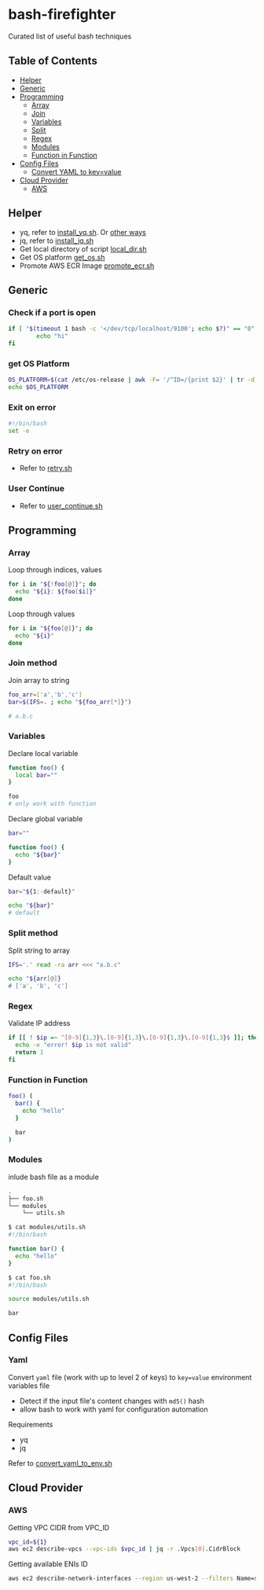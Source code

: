 # bash-firefighter

Curated list of useful bash techniques

## Table of Contents

- [Helper](#user-content-helper)
- [Generic](#user-content-generic)
- [Programming](#user-content-programming)
  - [Array](#user-content-array)
  - [Join](#user-content-join-method)
  - [Variables](#user-content-variables)
  - [Split](#user-content-split-method)
  - [Regex](#user-content-regex)
  - [Modules](#user-content-modules)
  - [Function in Function](#user-content-function-in-function)
- [Config Files](#user-content-config-files)
  - [Convert YAML to key=value](#user-content-yaml)
- [Cloud Provider](#user-content-cloud-provider)
  - [AWS](#user-content-aws)

## <a name="user-content-helper"></a>Helper

- yq, refer to [install_yq.sh](./scripts/install_yq.sh). Or [other ways](https://mikefarah.gitbook.io/yq/#on-ubuntu-16-04-or-higher-from-debian-package)
- jq, refer to [install_jq.sh](./scripts/install_jq.sh)
- Get local directory of script [local_dir.sh](./scripts/local_dir.sh)
- Get OS platform [get_os.sh](./scripts/get_os.sh)
- Promote AWS ECR Image [promote_ecr.sh](./scripts/promote_ecr.sh)

## <a name="user-content-generic"></a>Generic

### Check if a port is open

```sh
if [ "$(timeout 1 bash -c '</dev/tcp/localhost/9100'; echo $?)" == "0" ]; then
        echo "hi"
fi
```

### get OS Platform

```sh
OS_PLATFORM=$(cat /etc/os-release | awk -F= '/^ID=/{print $2}' | tr -d '"')
echo $OS_PLATFORM
```

### <a name="user-content-exit-on-error"></a>Exit on error

```sh
#!/bin/bash
set -e
```

### <a name="user-content-retry-on-error"></a>Retry on error

- Refer to [retry.sh](./scripts/retry.sh)

### <a name="user-content-user-continue"></a>User Continue

- Refer to [user_continue.sh](./scripts/user_continue.sh)

## <a name="user-content-programming"></a>Programming

### <a name="user-content-array"></a>Array

Loop through indices, values

```sh
for i in "${!foo[@]}"; do
  echo "${i}: ${foo[$i]}"
done
```

Loop through values

```sh
for i in "${foo[@]}"; do
  echo "${i}"
done
```

### <a name="user-content-join-method"></a>Join method

Join array to string

```sh
foo_arr=['a','b','c']
bar=$(IFS=. ; echo "${foo_arr[*]}")

# a.b.c
```

### <a name="user-content-variables"></a>Variables

Declare local variable

```sh
function foo() {
  local bar=""
}

foo
# only work with function
```

Declare global variable

```sh
bar=""

function foo() {
  echo "${bar}"
}
```

Default value

```sh
bar="${1:-default}"

echo "${bar}"
# default
```

### <a name="user-content-split-method"></a>Split method

Split string to array

```sh
IFS='.' read -ra arr <<< "a.b.c"

echo "${arr[@]}
# ['a', 'b', 'c']
```

### <a name="user-content-regex"></a>Regex

Validate IP address

```sh
if [[ ! $ip =~ ^[0-9]{1,3}\.[0-9]{1,3}\.[0-9]{1,3}\.[0-9]{1,3}$ ]]; then
  echo -e "error! $ip is not valid"
  return 1
fi
```

### <a name="user-content-function-in-function"></a>Function in Function

```sh
foo() (
  bar() {
    echo "hello"
  }

  bar
)
```

### <a name="user-content-modules"></a>Modules

inlude bash file as a module

```sh
.
├── foo.sh
└── modules
    └── utils.sh

$ cat modules/utils.sh
#!/bin/bash

function bar() {
  echo "hello"
}

$ cat foo.sh
#!/bin/bash

source modules/utils.sh

bar

```

## <a name="user-content-config-files"></a>Config Files

### <a name="user-content-yaml"></a>Yaml

Convert `yaml` file (work with up to level 2 of keys) to `key=value` environment variables file

- Detect if the input file's content changes with `md5()` hash
- allow bash to work with yaml for configuration automation

Requirements

- yq
- jq

Refer to [convert_yaml_to_env.sh](./scripts/convert_yaml_to_env.sh)

## <a name="user-content-cloud-provider"></a>Cloud Provider

### <a name="user-content-aws"></a>AWS

Getting VPC CIDR from VPC_ID

```sh
vpc_id=${1}
aws ec2 describe-vpcs --vpc-ids $vpc_id | jq -r .Vpcs[0].CidrBlock
```

Getting available ENIs ID

```sh
aws ec2 describe-network-interfaces --region us-west-2 --filters Name=status,Values=available,Name=group-name,Values=<GROUP_NAME> --max-items 2 | jq -r .NetworkInterfaces[].NetworkInterfaceId
```
